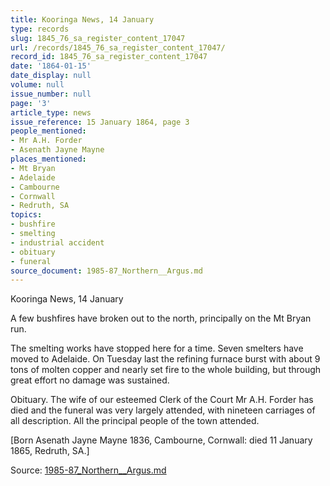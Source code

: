 ```yaml
---
title: Kooringa News, 14 January
type: records
slug: 1845_76_sa_register_content_17047
url: /records/1845_76_sa_register_content_17047/
record_id: 1845_76_sa_register_content_17047
date: '1864-01-15'
date_display: null
volume: null
issue_number: null
page: '3'
article_type: news
issue_reference: 15 January 1864, page 3
people_mentioned:
- Mr A.H. Forder
- Asenath Jayne Mayne
places_mentioned:
- Mt Bryan
- Adelaide
- Cambourne
- Cornwall
- Redruth, SA
topics:
- bushfire
- smelting
- industrial accident
- obituary
- funeral
source_document: 1985-87_Northern__Argus.md
---
```


Kooringa News, 14 January

A few bushfires have broken out to the north, principally on the Mt Bryan run.

The smelting works have stopped here for a time.  Seven smelters have moved to Adelaide.  On Tuesday last the refining furnace burst with about 9 tons of molten copper and nearly set fire to the whole building, but through great effort no damage was sustained.

Obituary.  The wife of our esteemed Clerk of the Court Mr A.H. Forder has died and the funeral was very largely attended, with nineteen carriages of all description.  All the principal people of the town attended.

[Born Asenath Jayne Mayne 1836, Cambourne, Cornwall: died 11 January 1865, Redruth, SA.]

Source: [1985-87_Northern__Argus.md](/downloads/markdown/1985-87_Northern__Argus.md)
